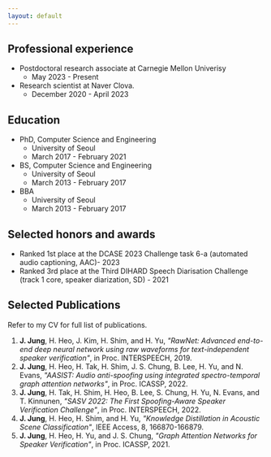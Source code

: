 ```yaml
---
layout: default
---
```


## Professional experience

- Postdoctoral research associate at Carnegie Mellon Univerisy
  - May 2023 - Present
- Research scientist at Naver Clova.
  - December 2020 - April 2023

## Education

- PhD, Computer Science and Engineering
  - University of Seoul
  - March 2017 - February 2021
- BS, Computer Science and Engineering 
  - University of Seoul
  - March 2013 - February 2017
- BBA
  - University of Seoul
  - March 2013 - February 2017

## Selected honors and awards

- Ranked 1st place at the DCASE 2023 Challenge task 6-a (automated audio captioning, AAC)- 2023
- Ranked 3rd place at the Third DIHARD Speech Diarisation Challenge (track 1 core, speaker diarization, SD) - 2021

## Selected Publications
Refer to my CV for full list of publications.

1. **J. Jung**, H. Heo, J. Kim, H. Shim, and H. Yu, *"RawNet: Advanced end-to-end deep neural network using raw waveforms for text-independent speaker verification"*, in Proc. INTERSPEECH, 2019.
2. **J. Jung**, H. Heo, H. Tak, H. Shim, J. S. Chung, B. Lee, H. Yu, and N. Evans, *"AASIST: Audio anti-spoofing using integrated spectro-temporal graph attention networks"*, in Proc. ICASSP, 2022.
3. **J. Jung**, H. Tak, H. Shim, H. Heo, B. Lee, S. Chung, H. Yu, N. Evans, and T. Kinnunen, *"SASV 2022: The First Spoofing-Aware Speaker Verification Challenge"*, in Proc. INTERSPEECH, 2022.
4. **J. Jung**, H. Heo, H. Shim, and H. Yu, *"Knowledge Distillation in Acoustic Scene Classification"*, IEEE Access, 8, 166870-166879.
5. **J. Jung**, H. Heo, H. Yu, and J. S. Chung, *"Graph Attention Networks for Speaker Verification"*, in Proc. ICASSP, 2021.
